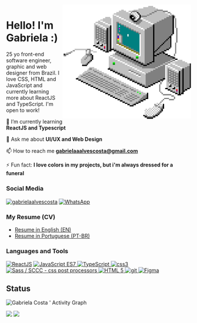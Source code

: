<img src='https://github.com/gabrielaalvescosta/gabrielaalvescosta/blob/main/gabrielaalvescosta.gif?raw=true' alt='PC' align="right" width="350px" height="auto" />
<h1>Hello! I'm Gabriela :)</h1>
<p>25 yo front-end software engineer, graphic and web designer from Brazil. I love CSS, HTML and JavaScript and currently learning more about ReactJS and TypeScript. I'm open to work!</p>



🌱 I’m currently learning **ReactJS and Typescript**

💬 Ask me about **UI/UX and Web Design**

📫 How to reach me **gabrielaaalvescosta@gmail.com**

⚡ Fun fact: **I love colors in my projects, but i'm always dressed for a funeral**


### Social Media
<p>
<a href="https://linkedin.com/in/gabrielaalvescosta" target="blank"><img align="center" src="https://img.shields.io/badge/LinkedIn-0077B5?style=for-the-badge&logo=linkedin&logoColor=white" alt="gabrielaalvescosta" /></a>  <a href="https://api.whatsapp.com/send?phone=5511957914246" target="blank"><img align="center" src="https://img.shields.io/badge/WhatsApp-25D366?style=for-the-badge&logo=whatsapp&logoColor=white" alt="WhatsApp" /></a> 
</p>


### My Resume (CV)
* [Resume in English (EN)](https://github.com/gabrielaalvescosta/gabrielaalvescosta/blob/main/resumes/gabriela-costa-software-engineer-en.pdf)
* [Resume in Portuguese (PT-BR)](https://github.com/gabrielaalvescosta/gabrielaalvescosta/blob/main/resumes/gabriela-costa-software-engineer-pt-br.pdf)


### Languages and Tools
<a href="https://pt-br.reactjs.org/" target="_blank" rel="noreferrer"> <img src="https://img.shields.io/badge/React-20232A?style=for-the-badge&logo=react&logoColor=61DAFB" alt="ReactJS" /></a> <a href="https://developer.mozilla.org/pt-BR/docs/Web/JavaScript/" target="_blank" rel="noreferrer"> <img src="https://img.shields.io/badge/JavaScript-323330?style=for-the-badge&logo=javascript&logoColor=F7DF1E" alt="JavaScript ES7"/> </a> <a href="https://www.typescriptlang.org/" target="_blank" rel="noreferrer"> <img src="https://img.shields.io/badge/TypeScript-007ACC?style=for-the-badge&logo=typescript&logoColor=white" alt="TypeScript" /> </a> <a href="https://www.w3schools.com/css/" target="_blank" rel="noreferrer"> <img src="https://img.shields.io/badge/CSS3-1572B6?style=for-the-badge&logo=css3&logoColor=white" alt="css3"/> </a> <a href="https://sass-lang.com/documentation/syntax" target="_blank" rel="noreferrer"> <img src="https://img.shields.io/badge/Sass-CC6699?style=for-the-badge&logo=sass&logoColor=white" alt="Sass  / SCCC - css post processors"/> </a> <a href="https://developer.mozilla.org/pt-BR/docs/Web/HTML/Element" target="_blank" rel="noreferrer"> <img src="https://img.shields.io/badge/HTML5-E34F26?style=for-the-badge&logo=html5&logoColor=white" alt="HTML 5"/> </a> <a href="https://git-scm.com/" target="_blank" rel="noreferrer"> <img src="https://img.shields.io/badge/GIT-E44C30?style=for-the-badge&logo=git&logoColor=white" alt="git" /> </a> <a href="https://www.figma.com/" target="_blank" rel="noreferrer"> <img src="https://img.shields.io/badge/Figma-F24E1E?style=for-the-badge&logo=figma&logoColor=white" alt="Figma" /> </a>
<h2> Status</h2>

![Gabriela Costa ' Activity Graph](https://activity-graph.herokuapp.com/graph?username=gabrielaalvescosta&custom_title=Gabriela%20Contribution%20Graph&theme=dracula&bg_color=282A36&hide_border=true&line=F1E05A&point=eb49d7)

<p align="left">
   <img width="49.75%" src="https://github-readme-stats.vercel.app/api?username=gabrielaalvescosta&show_icons=true&theme=dracula&hide_border=true" />
    <img width="49.75%" src="https://github-readme-stats.vercel.app/api/top-langs?username=gabrielaalvescosta&show_icons=true&theme=dracula&hide_border=true&locale=en&layout=compact" />
  </a>
</p>
<br>
